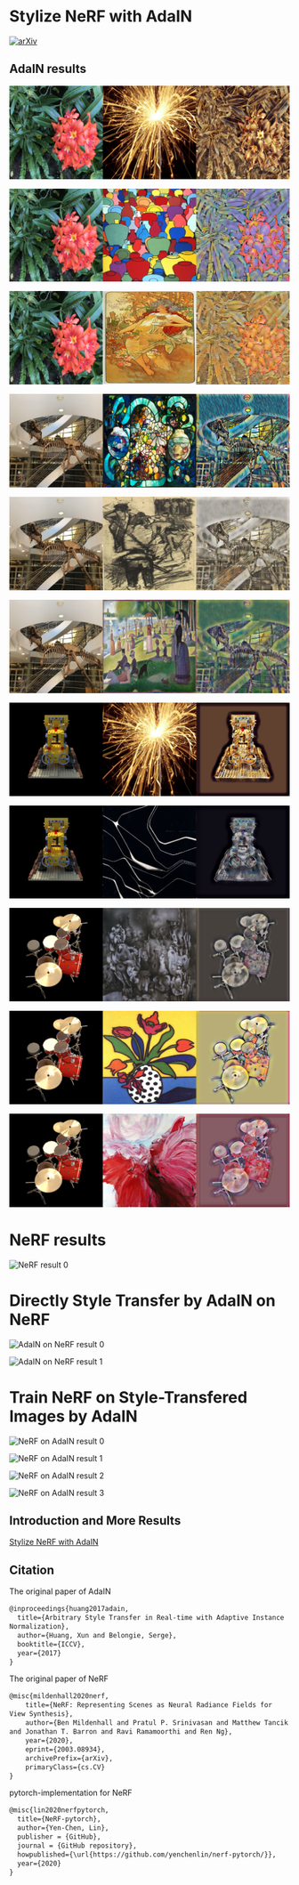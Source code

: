 # Stylize NeRF with AdaIN 

[![arXiv](https://img.shields.io/badge/arXiv-2406.04960-b31b1b.svg)](https://arxiv.org/abs/2406.04960)

## AdaIN results

![AdaIN result 0](./img/flower0.jpg)

![AdaIN result 1](./img/flower1.jpg)

![AdaIN result 2](./img/flower2.jpg)

![AdaIN result 3](./img/trex0.jpg)

![AdaIN result 4](./img/trex1.jpg)

![AdaIN result 5](./img/trex2.jpg)

![AdaIN result 6](./img/lego0.png)

![AdaIN result 7](./img/lego1.png)

![AdaIN result 8](./img/drums0.png)

![AdaIN result 9](./img/drums1.png)

![AdaIN result 10](./img/drums2.png)

# NeRF results

![NeRF result 0](./img/flower_test_spiral_200000_rgb.gif)

# Directly Style Transfer by AdaIN on NeRF

![AdaIN on NeRF result 0](./img/lego-EnCampoGris.gif)

![AdaIN on NeRF result 1](./img/ship-FlowerFishAndFruit.gif)

# Train NeRF on Style-Transfered Images by AdaIN

![NeRF on AdaIN result 0](./img/blender_paper_lego-EnCampoGris_spiral_150000_rgb.gif)

![NeRF on AdaIN result 1](./img/ship-FlowerFishandFruit-apng.png)

![NeRF on AdaIN result 2](./img/trex_test-Bacchante_spiral_200000_rgb.png)

![NeRF on AdaIN result 3](./img/horns_test-TheStarryNight_spiral_200000_rgb.png)

## Introduction and More Results

[Stylize NeRF with AdaIN](https://docs.google.com/presentation/d/e/2PACX-1vS8BNl5ONMOmT4AqOY0WVw8T3ZR-cLWvtVA3hgSiAsTg46B0YKnTGRVgDEp_IZHtNNeEHC_VDWimkUv/pub?start=false&loop=false&delayms=3000)


## Citation
The original paper of AdaIN
```
@inproceedings{huang2017adain,
  title={Arbitrary Style Transfer in Real-time with Adaptive Instance Normalization},
  author={Huang, Xun and Belongie, Serge},
  booktitle={ICCV},
  year={2017}
}
```

The original paper of NeRF
```
@misc{mildenhall2020nerf,
    title={NeRF: Representing Scenes as Neural Radiance Fields for View Synthesis},
    author={Ben Mildenhall and Pratul P. Srinivasan and Matthew Tancik and Jonathan T. Barron and Ravi Ramamoorthi and Ren Ng},
    year={2020},
    eprint={2003.08934},
    archivePrefix={arXiv},
    primaryClass={cs.CV}
}
```

pytorch-implementation for NeRF
```
@misc{lin2020nerfpytorch,
  title={NeRF-pytorch},
  author={Yen-Chen, Lin},
  publisher = {GitHub},
  journal = {GitHub repository},
  howpublished={\url{https://github.com/yenchenlin/nerf-pytorch/}},
  year={2020}
}
```
